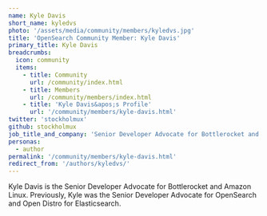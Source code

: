 ```yaml
---
name: Kyle Davis
short_name: kyledvs
photo: '/assets/media/community/members/kyledvs.jpg'
title: 'OpenSearch Community Member: Kyle Davis'
primary_title: Kyle Davis
breadcrumbs:
  icon: community
  items:
    - title: Community
      url: /community/index.html
    - title: Members
      url: /community/members/index.html
    - title: 'Kyle Davis&apos;s Profile'
      url: '/community/members/kyle-davis.html'
twitter: 'stockholmux'
github: stockholmux
job_title_and_company: 'Senior Developer Advocate for Bottlerocket and Amazon Linux'
personas:
  - author
permalink: '/community/members/kyle-davis.html'
redirect_from: '/authors/kyledvs/'
---
```


Kyle Davis is the Senior Developer Advocate for Bottlerocket and Amazon Linux. Previously, Kyle was the Senior Developer Advocate for OpenSearch and Open Distro for Elasticsearch. 